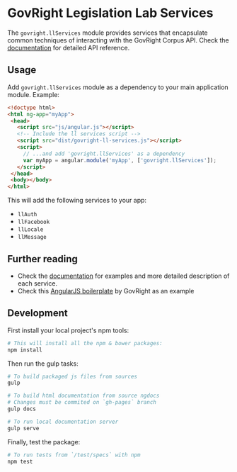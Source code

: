 # GovRight Legislation Lab Services

The `govright.llServices` module provides services that encapsulate
common techniques of interacting with the GovRight Corpus API.
Check the [documentation](http://govright.github.io/platform-services/docs/#/api/govright.platformServices)
for detailed API reference.

## Usage

Add `govright.llServices` module as a dependency to your main application module. Example:

```html
<!doctype html>
<html ng-app="myApp">
 <head>
   <script src="js/angular.js"></script>
   <!-- Include the ll services script -->
   <script src="dist/govright-ll-services.js"></script>
   <script>
     // ...and add 'govright.llServices' as a dependency
     var myApp = angular.module('myApp', ['govright.llServices']);
   </script>
 </head>
 <body></body>
</html>
```

This will add the following services to your app:

* `llAuth`
* `llFacebook`
* `llLocale`
* `llMessage`

## Further reading

* Check the [documentation](http://govright.github.io/legislation-lab-services/docs/#/api/govright.llServices)
for examples and more detailed description of each service.
* Check this [AngularJS boilerplate](https://github.com/GovRight/angular-bootstrap) by GovRight as an example 

## Development

First install your local project's npm tools:

```bash
# This will install all the npm & bower packages:
npm install
```

Then run the gulp tasks:

```bash
# To build packaged js files from sources
gulp

# To build html documentation from source ngdocs
# Changes must be commited on `gh-pages` branch
gulp docs

# To run local documentation server
gulp serve
```

Finally, test the package:

```bash
# To run tests from `/test/specs` with npm
npm test
```
